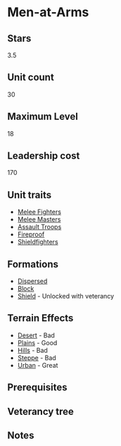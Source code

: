 # Men-at-Arms

## Stars
3.5

## Unit count
30

## Maximum Level
18

## Leadership cost
170

## Unit traits
* [Melee Fighters](../../unit-traits/melee-fighters.md)
* [Melee Masters](../../unit-traits/melee-masters.md)
* [Assault Troops](../../unit-traits/assault-troops.md)
* [Fireproof](../../unit-traits/fireproof.md)
* [Shieldfighters](../../unit-traits/shieldfighters.md)

## Formations
* [Dispersed](../../formations/dispersed.md)
* [Block](../../formations/block.md)
* [Shield](../../formations/shield.md) - Unlocked with veterancy

## Terrain Effects
* [Desert](../../terrain-effects/desert) - Bad
* [Plains](../../terrain-effects/) - Good
* [Hills](../../terrain-effects/) - Bad
* [Steppe](../../terrain-effects/) - Bad
* [Urban](../../terrain-effects/) - Great

## Prerequisites

## Veterancy tree

## Notes
